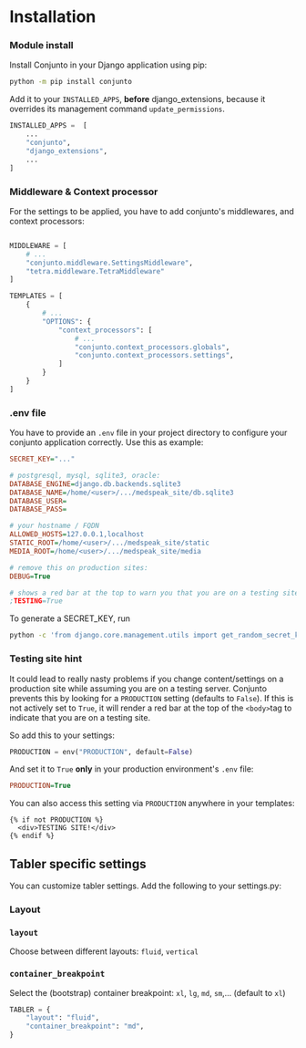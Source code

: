 # Installation

### Module install

Install Conjunto in your Django application using pip:

```bash
python -m pip install conjunto
```

Add it to your `INSTALLED_APPS`, **before** django_extensions, because it overrides its management command
`update_permissions`.

```python
INSTALLED_APPS =  [
    ...
    "conjunto",
    "django_extensions",
    ...
]
```


### Middleware & Context processor

For the settings to be applied, you have to add conjunto's middlewares, and context processors:

```python

MIDDLEWARE = [
    # ...
    "conjunto.middleware.SettingsMiddleware",
    "tetra.middleware.TetraMiddleware"
]

TEMPLATES = [
    {
        # ...
        "OPTIONS": {
            "context_processors": [
                # ...
                "conjunto.context_processors.globals",
                "conjunto.context_processors.settings",
            ]
        }
    }
]
```


### .env file
You have to  provide an `.env` file in your project directory to configure your conjunto application correctly. Use this as example:

```ini
SECRET_KEY="..."

# postgresql, mysql, sqlite3, oracle:
DATABASE_ENGINE=django.db.backends.sqlite3
DATABASE_NAME=/home/<user>/.../medspeak_site/db.sqlite3
DATABASE_USER=
DATABASE_PASS=

# your hostname / FQDN
ALLOWED_HOSTS=127.0.0.1,localhost
STATIC_ROOT=/home/<user>/.../medspeak_site/static
MEDIA_ROOT=/home/<user>/.../medspeak_site/media

# remove this on production sites:
DEBUG=True

# shows a red bar at the top to warn you that you are on a testing site
;TESTING=True  
```

To generate a SECRET_KEY, run
```bash
python -c 'from django.core.management.utils import get_random_secret_key; print(get_random_secret_key())'
```


### Testing site hint

It could lead to really nasty problems if you change content/settings on a production site while assuming you are on a testing server. Conjunto prevents this by looking for a `PRODUCTION` setting (defaults to `False`). If this is not actively set to `True`, it will render a red bar at the top of the `<body>`tag to indicate that you are on a testing site.

So add this to your settings:

```python
PRODUCTION = env("PRODUCTION", default=False)
```

And set it to `True` **only** in your production environment's `.env` file:
```ini
PRODUCTION=True
```

You can also access this setting via `PRODUCTION` anywhere in your templates:
```django
{% if not PRODUCTION %}
  <div>TESTING SITE!</div>
{% endif %}
```

## Tabler specific settings

You can customize tabler settings. Add the following to your settings.py:

### Layout

### `layout`

Choose between different layouts: `fluid`, `vertical`

### `container_breakpoint`
Select the (bootstrap) container breakpoint: `xl`, `lg`, `md`, `sm`,... (default to `xl`)

```python
TABLER = {
    "layout": "fluid",  
    "container_breakpoint": "md",  
}
```